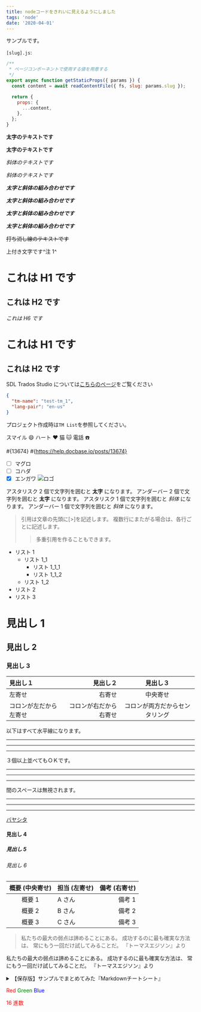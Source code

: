 ```yaml
---
title: nodeコードをきれいに見えるようにしました
tags: 'node'
date: '2020-04-01'
---
```


サンプルです。

`[slug].js`:

```js
/**
 * ページコンポーネントで使用する値を用意する
 */
export async function getStaticProps({ params }) {
  const content = await readContentFile({ fs, slug: params.slug });

  return {
    props: {
      ...content,
    },
  };
}
```

**太字のテキストです**

**太字のテキストです**

_斜体のテキストです_

_斜体のテキストです_

**_太字と斜体の組み合わせです_**

**_太字と斜体の組み合わせです_**

**_太字と斜体の組み合わせです_**

**_太字と斜体の組み合わせです_**

~~打ち消し線のテキストです~~

上付き文字です^注 1^

# これは H1 です

## これは H2 です

###### これは H6 です

# これは H1 です

## これは H2 です

SDL Trados Studio については[こちらのページ](https://www.sdltrados.com/jp/products/trados-studio/ 'SDL Trados Studio製品紹介')をご覧ください

```json
{
  "tm-name": "test-tm_1",
  "lang-pair": "en-us"
}
```

プロジェクト作成時は`TM List`を参照してください。

スマイル
:smile:
ハート
:heart:
猫
:cat:
電話
:telephone:

#{13674}
#{https://help.docbase.io/posts/13674}

- [ ] マグロ
- [ ] コハダ
- [x] エンガワ
      ![ロゴ](https://docbase.io/logo.png)

アスタリスク 2 個で文字列を囲むと **太字** になります。
アンダーバー 2 個で文字列を囲むと **太字** になります。
アスタリスク 1 個で文字列を囲むと _斜体_ になります。
アンダーバー 1 個で文字列を囲むと _斜体_ になります。

> 引用は文章の先頭に[>]を記述します。
> 複数行にまたがる場合は、各行ごとに記述します。
>
> > 多重引用を作ることもできます。

- リスト 1
  - リスト 1_1
    - リスト 1_1_1
    - リスト 1_1_2
  - リスト 1_2
- リスト 2
- リスト 3

# 見出し 1

## 見出し 2

### 見出し 3

| 見出し１               |               見出し２ |            見出し３            |
| :--------------------- | ---------------------: | :----------------------------: |
| 左寄せ                 |                 右寄せ |            中央寄せ            |
| コロンが左だから左寄せ | コロンが右だから右寄せ | コロンが両方だからセンタリング |

以下はすべて水平線になります。

---

---

---

３個以上並べてもＯＫです。

---

---

---

間のスペースは無視されます。

---

---

---

[バヤシタ](http://bayashita.com/)

#### 見出し 4

##### 見出し 5

###### 見出し 6

| 概要 (中央寄せ) | 担当 (左寄せ) | 備考 (右寄せ) |
| :-------------: | :------------ | ------------: |
|     概要 1      | A さん        |        備考 1 |
|     概要 2      | B さん        |        備考 2 |
|     概要 3      | C さん        |        備考 3 |

> 私たちの最大の弱点は諦めることにある。
> 成功するのに最も確実な方法は、
> 常にもう一回だけ試してみることだ。
> 『トーマスエジソン』より

私たちの最大の弱点は諦めることにある。
成功するのに最も確実な方法は、
常にもう一回だけ試してみることだ。
『トーマスエジソン』より

<details>
    <summary>【保存版】サンプルでまとめてみた『Markdownチートシート』</summary>
    1. 見出し（`#`）
    2. 太字（`**`）
    3. リスト（`-`）
    4. 画像（`![]()`）
    5. リンク（`[]()`）
    6. 短いコード（`）
    7. 長いコード（```）
    8. 表
    9. 引用
    10. 水平線
    11. 打ち消し線 / イタリック
</details>

<font color="Red">Red</font>
<font color="Green">Green</font>
<font color="Blue">Blue</font>

<font color="#ff0000">16 進数</font>
